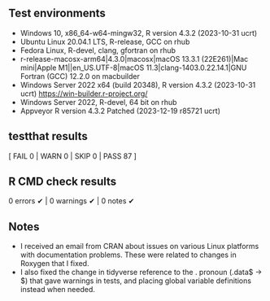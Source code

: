 ## Test environments
* Windows 10, x86_64-w64-mingw32, R version 4.3.2 (2023-10-31 ucrt)
* Ubuntu Linux 20.04.1 LTS, R-release, GCC on rhub
* Fedora Linux, R-devel, clang, gfortran on rhub
* r-release-macosx-arm64|4.3.0|macosx|macOS 13.3.1 (22E261)|Mac mini|Apple M1||en_US.UTF-8|macOS 11.3|clang-1403.0.22.14.1|GNU Fortran (GCC) 12.2.0 on macbuilder
* Windows Server 2022 x64 (build 20348), R version 4.3.2 (2023-10-31 ucrt) https://win-builder.r-project.org/
* Windows Server 2022, R-devel, 64 bit on rhub
* Appveyor R version  4.3.2 Patched (2023-12-19 r85721 ucrt)

## testthat results
[ FAIL 0 | WARN 0 | SKIP 0 | PASS 87 ]

## R CMD check results
0 errors ✔ | 0 warnings ✔ | 0 notes ✔

## Notes
- I received an email from CRAN about issues on various Linux platforms with documentation problems. These were related to changes in Roxygen that I fixed. 
- I also fixed the change in tidyverse reference to the . pronoun (.data$ -> $) that gave warnings in tests, and placing global variable definitions instead when needed.
